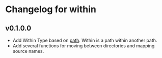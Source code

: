 # Changelog for within

## v0.1.0.0

* Add Within Type based on [path](https://hackage.haskell.org/package/path).
Within is a path within another path.
* Add several functions for moving between directories and mapping source
  names.

